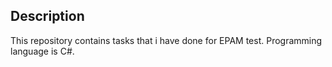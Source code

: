 ## Description
This repository contains tasks that i have done for EPAM test. Programming language is C#.
